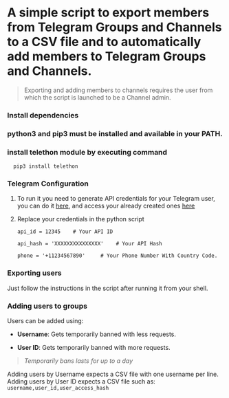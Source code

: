 # A simple script to export members from Telegram Groups and Channels to a CSV file and to automatically add members to Telegram Groups and Channels.

> Exporting and adding members to channels requires the user from which the script is launched to be a Channel admin.

### Install dependencies

### **python3** and **pip3** must be installed and available in your PATH.

### install telethon module by executing command 
      pip3 install telethon

### Telegram Configuration

1. To run it you need to generate API credentials for your Telegram user, you can do it [here](https://core.telegram.org/api/obtaining_api_id), and access your already created ones [here](https://my.telegram.org/apps)
2. Replace your credentials in the python script

    ```
    api_id = 12345    # Your API ID

    api_hash = 'XXXXXXXXXXXXXXX'    # Your API Hash

    phone = '+11234567890'     # Your Phone Number With Country Code.
    ```

### Exporting users

Just follow the instructions in the script after running it from your shell.

### Adding users to groups

Users can be added using:

- **Username**: Gets temporarily banned with less requests.

- **User ID**: Gets temporarily banned with more requests.

> *Temporarily bans lasts for up to a day*

Adding users by Username expects a CSV file with one username per line.
Adding users by User ID expects a CSV file such as: `username,user_id,user_access_hash`